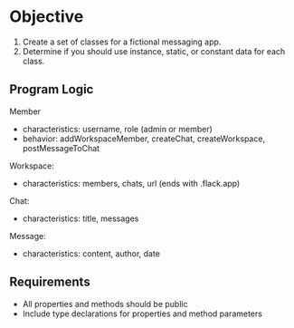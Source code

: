 # Objective

1. Create a set of classes for a fictional messaging app.
2. Determine if you should use instance, static, or constant data for each class.

## Program Logic

Member

* characteristics: username, role (admin or member)
* behavior: addWorkspaceMember, createChat, createWorkspace, postMessageToChat

Workspace:

* characteristics: members, chats, url (ends with .flack.app)

Chat:

* characteristics: title, messages

Message:

* characteristics: content, author, date

## Requirements

* All properties and methods should be public
* Include type declarations for properties and method parameters
